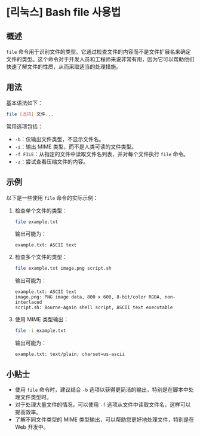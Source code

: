 # [리눅스] Bash file 사용법

## 概述
`file` 命令用于识别文件的类型。它通过检查文件的内容而不是文件扩展名来确定文件的类型。这个命令对于开发人员和工程师来说非常有用，因为它可以帮助他们快速了解文件的性质，从而采取适当的处理措施。

## 用法
基本语法如下：
```bash
file [选项] 文件...
```

常用选项包括：
- `-b`：仅输出文件类型，不显示文件名。
- `-i`：输出 MIME 类型，而不是人类可读的文件类型。
- `-f FILE`：从指定的文件中读取文件名列表，并对每个文件执行 `file` 命令。
- `-z`：尝试查看压缩文件的内容。

## 示例
以下是一些使用 `file` 命令的实际示例：

1. 检查单个文件的类型：
   ```bash
   file example.txt
   ```
   输出可能为：
   ```
   example.txt: ASCII text
   ```

2. 检查多个文件的类型：
   ```bash
   file example.txt image.png script.sh
   ```
   输出可能为：
   ```
   example.txt: ASCII text
   image.png: PNG image data, 800 x 600, 8-bit/color RGBA, non-interlaced
   script.sh: Bourne-Again shell script, ASCII text executable
   ```

3. 使用 MIME 类型输出：
   ```bash
   file -i example.txt
   ```
   输出可能为：
   ```
   example.txt: text/plain; charset=us-ascii
   ```

## 小贴士
- 使用 `file` 命令时，建议结合 `-b` 选项以获得更简洁的输出，特别是在脚本中处理文件类型时。
- 对于处理大量文件的情况，可以使用 `-f` 选项从文件中读取文件名，这样可以提高效率。
- 了解不同文件类型的 MIME 类型输出，可以帮助您更好地处理文件，特别是在 Web 开发中。